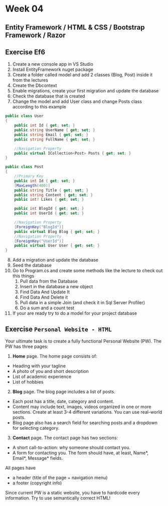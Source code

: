 # Week 04
## Entity Framework / HTML & CSS / Bootstrap Framework / Razor


## Exercise Ef6
1. Create a new console app in VS Studio  
2. Install EntityFramework nuget package
3. Create a folder called model and add 2 classes (Blog, Post) inside it from the lectures
4. Create the Dbcontext
5. Enable migrations, create your first migration and update the database
6. Check the database that is created
7. Change the model and add User class and change Posts class according to this example

```csharp
public class User
{
    public int Id { get; set; }
    public string UserName { get; set; }
    public string Email { get; set; }
    public string FullName { get; set; }

    //Navigation Property
    public virtual ICollection<Post> Posts { get; set; }
}

public class Post
{
    //Primary Key
    public int Id { get; set; }
    [MaxLength(400)]
    public string Title { get; set; }
    public string Content { get; set; }
    public int? Likes { get; set; }

    public int BlogId { get; set; }
    public int UserId { get; set; }

    //Navigation Property
    [ForeignKey("BlogId")]
    public virtual Blog Blog { get; set; }
    //Navigation Property
    [ForeignKey("UserId")]
    public virtual User User { get; set; }
}
```

8. Add a migration and update the database
9. Seed the database
10. Go to Program.cs and create some methods like the lecture to check out this things
    1. Pull data from the Database
    2. Insert in the database a new object
    3. Find Data And Update It
    4. Find Data And Delete it
    5. Pull data in a simple Join (and check it in Sql Server Profiler)
    6. Do a sum and a count test
11. If your are ready try to do a model for your project database


## Exercise `Personal Website - HTML`
Your ultimate task is to create a fully functional Personal Website (PW). The PW has three pages:
1. __Home__ page. The home page consists of:
  * Heading with your tagline
  * A photo of you and short description
  * List of academic experience
  * List of hobbies
2. __Blog__ page. The blog page includes a list of posts.
  * Each post has a title, date, category and content.
  * Content may include text, images, videos organized in one or more sections. Create at least 3-4 different variations. You can use real-world posts.
  * Blog page also has a search field for searching posts and a dropdown for selecting category.
3. __Contact__ page. The contact page has two sections:
  * A short call-to-action: why someone should contact you.
  * A form for contacting you. The form should have, at least, Name*, Email*, Message* fields.

All pages have
* a header (title of the page + navigation menu)
* a footer (copyright info)

Since current PW is a static website, you have to hardcode every information. Try to use semantically correct HTML!
